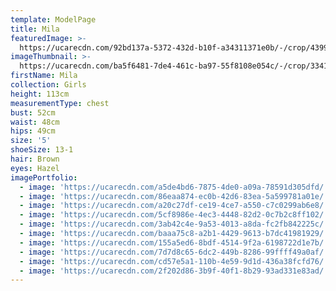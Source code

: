 ```yaml
---
template: ModelPage
title: Mila
featuredImage: >-
  https://ucarecdn.com/92bd137a-5372-432d-b10f-a34311371e0b/-/crop/4399x2655/0,2451/-/preview/
imageThumbnail: >-
  https://ucarecdn.com/ba5f6481-7de4-461c-ba97-55f8108e054c/-/crop/3341x4340/562,0/-/preview/
firstName: Mila
collection: Girls
height: 113cm
measurementType: chest
bust: 52cm
waist: 48cm
hips: 49cm
size: '5'
shoeSize: 13-1
hair: Brown
eyes: Hazel
imagePortfolio:
  - image: 'https://ucarecdn.com/a5de4bd6-7875-4de0-a09a-78591d305dfd/'
  - image: 'https://ucarecdn.com/86eaa874-ec0b-42d6-83ea-5a599781a01e/'
  - image: 'https://ucarecdn.com/a20c27df-ce19-4ce7-a550-c7c0299ab6e8/'
  - image: 'https://ucarecdn.com/5cf8986e-4ec3-4448-82d2-0c7b2c8ff102/'
  - image: 'https://ucarecdn.com/3ab42c4e-9a53-4013-a8da-fc2fb842225c/'
  - image: 'https://ucarecdn.com/baaa75c8-a2b1-4429-9613-b7dc41981929/'
  - image: 'https://ucarecdn.com/155a5ed6-8bdf-4514-9f2a-6198722d1e7b/'
  - image: 'https://ucarecdn.com/7d7d8c65-6dc2-449b-8286-99ffff49a0af/'
  - image: 'https://ucarecdn.com/cd57e5a1-110b-4e59-9d1d-436a38fcfd76/'
  - image: 'https://ucarecdn.com/2f202d86-3b9f-40f1-8b29-93ad331e83ad/'
---
```


